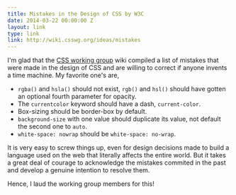 ```yaml
---
title: Mistakes in the Design of CSS by W3C
date: 2014-03-22 00:00:00 Z
layout: link
type: link
link: http://wiki.csswg.org/ideas/mistakes
---
```


I'm glad that the [CSS working group](http://wiki.csswg.org/main) wiki compiled
a list of mistakes that were made in the design of CSS and are willing to
correct if anyone invents a time machine. My favorite one's are,

* `rgba()` and `hsla()` should not exist, `rgb()` and `hsl()` should have gotten
   an optional fourth parameter for opacity.
* The `currentcolor` keyword should have a dash, `current-color`.
* Box-sizing should be border-box by default.
* `background-size` with one value should duplicate its value, not default the
  second one to `auto`.
* `white-space: nowrap` should be `white-space: no-wrap`.

It is very easy to screw things up, even for design decisions made to build a
language used on the web that literally affects the entire world. But it takes
a great deal of courage to acknowledge the mistakes commited in the past and
develop a genuine intention to resolve them.

Hence, I laud the working group members for this!